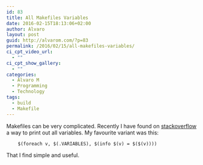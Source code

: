 ```yaml
---
id: 83
title: All Makefiles Variables
date: 2016-02-15T18:13:06+02:00
author: Alvaro
layout: post
guid: http://alvarom.com/?p=83
permalink: /2016/02/15/all-makefiles-variables/
ci_cpt_video_url:
  - ""
ci_cpt_show_gallery:
  - ""
categories:
  - Alvaro M
  - Programming
  - Technology
tags:
  - build
  - Makefile
---
```

Makefiles can be very complicated. Recently I have found on [stackoverflow](http://stackoverflow.com/questions/7117978/gnu-make-list-the-values-of-all-variables-or-macros-in-a-particular-run) a way to print out all variables. My favourite variant was this:<!--more-->

<p style="padding-left: 30px;">
  <code>$(foreach v, $(.VARIABLES), $(info $(v) = $($(v))))</code>
</p>

That I find simple and useful.